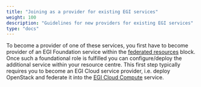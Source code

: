 ```yaml
---
title: "Joining as a provider for existing EGI services"
weight: 100
description: "Guidelines for new providers for existing EGI services"
type: "docs"
---
```


To become a provider of one of these services, you first have to become provider
of an EGI Foundation service within the
[federated resources](../federated-resource-center) block. Once such a
foundational role is fulfilled you can configure/deploy the additional service
within your resource centre. This first step typically requires you to become an
EGI Cloud service provider, i.e. deploy OpenStack and federate it into the
[EGI Cloud Compute](../../../cloud-compute) service.
